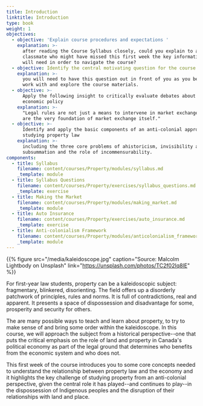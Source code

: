 ```yaml
---
title: Introduction
linktitle: Introduction
type: book
weight: 1
objectives:
  - objective: 'Explain course procedures and expectations '
    explanation: >-
      after reading the Course Syllabus closely, could you explain to a
      classmate who might have missed this first week the key information they
      will need in order to navigate the course?
  - objective: Identify the central motivating question for the course
    explanation: >-
      you will need to have this question out in front of you as you begin to
      work with and explore the course materials.
  - objective: >-
      Apply the following insight to critically evaluate debates about law and
      economic policy 
    explanation: >-
      "Legal rules are not just a means to intervene in market exchange, they
      are the very foundation of market exchange itself."
  - objective: >-
      Identify and apply the basic components of an anti-colonial approach to
      studying property law
    explanation: >-
      including the three core problems of ahistoricism, invisibility and
      subsummation and the role of incommensurability. 
components:
  - title: Syllabus
    filename: content/courses/Property/modules/syllabus.md
    _template: module
  - title: Syllabus Questions
    filename: content/courses/Property/exercises/syllabus_questions.md
    _template: exercise
  - title: Making the Market
    filename: content/courses/Property/modules/making_market.md
    _template: module
  - title: Auto Insurance
    filename: content/courses/Property/exercises/auto_insurance.md
    _template: exercise
  - title: Anti-colonialism Framework
    filename: content/courses/Property/modules/anticolonialism_framework.md
    _template: module
---
```



{{% figure src="/media/kaleidoscope.jpg" caption="Source: Malcolm Lightbody on Unsplash"  link="https://unsplash.com/photos/TC2f02Iq8lE" %}} 

For first-year law students, property can be a kaleidoscopic subject: fragmentary, blinkered, disorienting. The field offers up a disorderly patchwork of principles, rules and norms. It is full of contradictions, real and apparent. It presents a space of dispossession and disadvantage for some, prosperity and security for others. 

The are many possible ways to teach and learn about property, to try to make sense of and bring some order within the kaleidoscope. In this course, we will approach the subject from a historical perspective--one that puts the critical emphasis on the role of land and property in Canada's political economy as part of the legal ground that determines who benefits from the economic system and who does not. 

This first week of the course introduces you to some core concepts needed to understand the relationship between property law and the economy and it highlights the key challenge of studying property from an anti-colonial perspective, given the central role it has played--and continues to play--in the dispossession of Indigenous peoples and the disruption of their relationships with land and place. 
